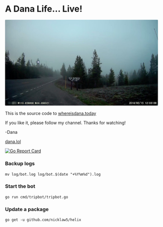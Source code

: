 # A Dana Life... Live!

![](assets/stream-screencap.jpg)

This is the source code to [whereisdana.today](http://whereisdana.today)

If you like it, please follow my channel. Thanks for watching!

-Dana

[dana.lol](https://dana.lol)

[![Go Report Card](https://goreportcard.com/badge/github.com/dmerrick/danalol-stream)](https://goreportcard.com/report/github.com/dmerrick/danalol-stream)


### Backup logs

```
mv log/bot.log log/bot.$(date "+%Y%m%d").log
```

### Start the bot

```
go run cmd/tripbot/tripbot.go
```


### Update a package

```
go get -u github.com/nicklaw5/helix
```
